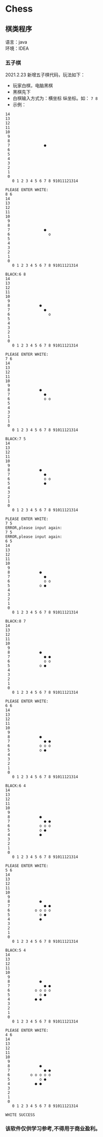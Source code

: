 # Chess
## 棋类程序
 语言：java  
 环境：IDEA  
### 五子棋

2021.2.23
新增五子棋代码，玩法如下：
* 玩家白棋，电脑黑棋
* 黑棋先下
* 白棋输入方式为：横坐标 纵坐标。如：
```7 8```
* 示例：
```
14                               
13                               
12                               
11                               
10                               
 9                               
 8                               
 7               ●               
 6                               
 5                               
 4                               
 3                               
 2                               
 1                               
 0                               
   0 1 2 3 4 5 6 7 8 91011121314

PLEASE ENTER WHITE:
8 6
14                               
13                               
12                               
11                               
10                               
 9                               
 8                               
 7               ●               
 6                 o             
 5                               
 4                               
 3                               
 2                               
 1                               
 0                               
   0 1 2 3 4 5 6 7 8 91011121314

BLACK:6 8
14                               
13                               
12                               
11                               
10                               
 9                               
 8             ●                 
 7               ●               
 6                 o             
 5                               
 4                               
 3                               
 2                               
 1                               
 0                               
   0 1 2 3 4 5 6 7 8 91011121314

PLEASE ENTER WHITE:
7 6
14                               
13                               
12                               
11                               
10                               
 9                               
 8             ●                 
 7               ●               
 6               o o             
 5                               
 4                               
 3                               
 2                               
 1                               
 0                               
   0 1 2 3 4 5 6 7 8 91011121314

BLACK:7 5
14                               
13                               
12                               
11                               
10                               
 9                               
 8             ●                 
 7               ●               
 6               o o             
 5               ●               
 4                               
 3                               
 2                               
 1                               
 0                               
   0 1 2 3 4 5 6 7 8 91011121314

PLEASE ENTER WHITE:
7 5
ERROR,please input again:
7 5
ERROR,please input again:
6 5
14                               
13                               
12                               
11                               
10                               
 9                               
 8             ●                 
 7               ●               
 6               o o             
 5             o ●               
 4                               
 3                               
 2                               
 1                               
 0                               
   0 1 2 3 4 5 6 7 8 91011121314

BLACK:8 7
14                               
13                               
12                               
11                               
10                               
 9                               
 8             ●                 
 7               ● ●             
 6               o o             
 5             o ●               
 4                               
 3                               
 2                               
 1                               
 0                               
   0 1 2 3 4 5 6 7 8 91011121314

PLEASE ENTER WHITE:
6 6
14                               
13                               
12                               
11                               
10                               
 9                               
 8             ●                 
 7               ● ●             
 6             o o o             
 5             o ●               
 4                               
 3                               
 2                               
 1                               
 0                               
   0 1 2 3 4 5 6 7 8 91011121314

BLACK:6 4
14                               
13                               
12                               
11                               
10                               
 9                               
 8             ●                 
 7               ● ●             
 6             o o o             
 5             o ●               
 4             ●                 
 3                               
 2                               
 1                               
 0                               
   0 1 2 3 4 5 6 7 8 91011121314

PLEASE ENTER WHITE:
5 6
14                               
13                               
12                               
11                               
10                               
 9                               
 8             ●                 
 7               ● ●             
 6           o o o o             
 5             o ●               
 4             ●                 
 3                               
 2                               
 1                               
 0                               
   0 1 2 3 4 5 6 7 8 91011121314

BLACK:5 4
14                               
13                               
12                               
11                               
10                               
 9                               
 8             ●                 
 7               ● ●             
 6           o o o o             
 5             o ●               
 4           ● ●                 
 3                               
 2                               
 1                               
 0                               
   0 1 2 3 4 5 6 7 8 91011121314

PLEASE ENTER WHITE:
4 6
14                               
13                               
12                               
11                               
10                               
 9                               
 8             ●                 
 7               ● ●             
 6         o o o o o             
 5             o ●               
 4           ● ●                 
 3                               
 2                               
 1                               
 0                               
   0 1 2 3 4 5 6 7 8 91011121314

WHITE SUCCESS
```

### 该软件仅供学习参考,不得用于商业盈利。
